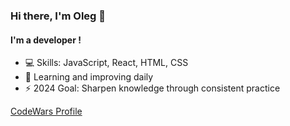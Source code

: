 ### Hi there, I'm Oleg 👋
#### I'm a developer !
- 💻 Skills: JavaScript, React, HTML, CSS
- 🌱 Learning and improving daily
- ⚡ 2024 Goal: Sharpen knowledge through consistent practice

[CodeWars Profile](https://www.codewars.com/users/your_username)
